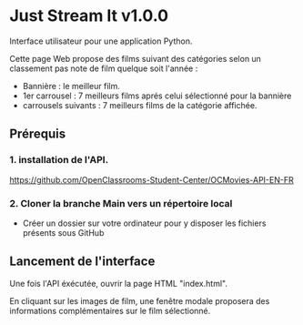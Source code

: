 # **Just Stream It v1.0.0**

Interface utilisateur pour une application Python.

Cette page Web propose des films suivant des catégories selon un classement pas note de film quelque soit l'année :
- Bannière : le meilleur film.
- 1er carrousel : 7 meilleurs films aprés celui sélectionné pour la bannière
- carrousels suivants : 7 meilleurs films de la catégorie affichée.

## **Prérequis**

### 1. installation de l'API.

https://github.com/OpenClassrooms-Student-Center/OCMovies-API-EN-FR

### 2. Cloner la branche Main vers un répertoire local

- Créer un dossier sur votre ordinateur pour y disposer les fichiers présents sous GitHub

## **Lancement de l'interface**

Une fois l'API éxécutée, ouvrir la page HTML "index.html".

En cliquant sur les images de film, une fenêtre modale proposera des informations complémentaires sur le film sélectionné.